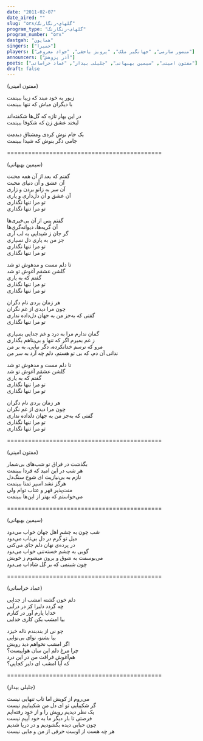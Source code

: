 ```yaml
---
date: "2011-02-07"
date_aired: ""
slug: "گلهای-رنگارنگ/۵۳۸"
program_type: "گلهای-رنگارنگ"
program_number: "۵۳۸"
dastgah: "همایون"
singers: ["حمیرا"]
players: ["منصور صارمی", "جهانگیر ملک", "پرویز یاحقی", "جواد معروفی"]
announcers: ["آذر پژوهش"]
poets: ["مفتون امینی", "سیمین بهبهانی", "جلیلی بیدار", "عماد خراسانی"]
draft: false
---
```


(مفتون امینی)  

زیور به خود مبند که زیبا ببینمت  
با دیگران مباش که تنها ببینمت  

در این بهار تازه که گل‌ها شکفته‌اند  
لبخند عشق زن که شکوفا ببینمت  

یک جام نوش کردی ومشتاق دیدمت  
جامی دگر بنوش که شیدا ببینمت  

============================================  

(سیمین بهبهانی)  

گفتم که بعد از آن همه محنت  
آن عشق و آن دنیای محبت  
آن سر به زانو بردن و زاری  
آن عشق و آن دل‌داری و یاری  
تو مرا تنها نگذاری  
تو مرا تنها نگذاری  

گفتم پس از آن بی‌خبری‌ها  
آن گریه‌ها، دیوانه‌گری‌ها  
گر جان ز شیدایی به لب آری  
جز من به یاری دل نسپاری  
تو مرا تنها نگذاری  
تو مرا تنها نگذاری  

تا دلم مست و مدهوش تو شد  
گلشن عشقم آغوش تو شد  
گفتم که به یاری  
تو مرا تنها نگذاری  
تو مرا تنها نگذاری  

هر زمان بردی نام دگران  
چون مرا دیدی از غم نگران  
گفتی که به‌جز من به جهان دل‌داده نداری  
تو مرا تنها نگذاری  

گمان ندارم مرا به درد و غم جدایی بسپاری  
ز غم بمیرم اگر که تنها و بی‌پناهم بگذاری  
مرو که ترسم خدانکرده، دگر نیایی، به بر من  
ندانی آن دم، که بی تو هستم، دلم چه آرد به سر من  

تا دلم مست و مدهوش تو شد  
گلشن عشقم آغوش تو شد  
گفتم که به یاری  
تو مرا تنها نگذاری  
تو مرا تنها نگذاری  

هر زمان بردی نام دگران  
چون مرا دیدی از غم نگران  
گفتی که به‌جز من به جهان دلداده نداری  
تو مرا تنها نگذاری  
تو مرا تنها نگذاری  

============================================  

(مفتون امینی)  

بگذشت در فراق تو شب‌های بی‌شمار  
هر شب در این امید که فردا ببینمت  
نازم به بی‌نیازیت ای شوخ سنگ‌دل  
هرگز نشد اسیر تمنا ببینمت  
منت‌پذیر قهر و عتاب توام ولی  
می‌خواستم که بهتر از این‌ها ببینمت  

============================================  

(سیمین بهبهانی)  

شب چون به چشم اهل جهان خواب می‌دود  
میل تو گرم در دل بی‌تاب می‌دود  
در پرده‌ی نهان دلم جای می‌کنی  
گویی به چشم خسته‌تنی خواب می‌دود  
می‌بوسمت به شوق و برون میشوم ز خویش  
چون شبنمی که بر گل شاداب می‌دود  

============================================  

(عماد خراسانی)  

دلم خون گشته امشب از جدایی  
چه گردد دلبرا کز در درآیی  
خدایا یارم آور در کنارم  
بیا امشب بکن کاری خدایی  

چو نی از بندبندم ناله خیزد  
بیا بشنو، نوای بی‌نوایی  
اگر امشب نخواهم دید رویش  
چرا مرغ دلم این سان هواییست؟  
هم‌آغوش فراقت من در این درد  
که آیا امشب ای دلبر کجایی؟  

============================================  

(جلیلی بیدار)  

می‌روم از کویش اما تاب تنهایی نیست  
گر شکیبایی تو ای دل من شکیباییم نیست  
یک نظر دیدیم رویش را و از خود رفته‌ایم  
فرصتی تا بار دیگر ما به خود آییم نیست  
چون حبابی دیده بگشودیم و در دریا شدیم  
هر چه هست از اوست حرفی از من و مایی نیست  
